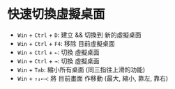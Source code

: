 # 快速切換虛擬桌面

- `Win` + `Ctrl` + `D`: 建立 && 切換到 新的虛擬桌面
- `Win` + `Ctrl` + `F4`: 移除 目前虛擬桌面
- `Win` + `Ctrl` + `←`: 切換 虛擬桌面
- `Win` + `Ctrl` + `→`: 切換 虛擬桌面
- `Win` + `Tab`: 縮小所有桌面 (同三指往上滑的功能)
- `Win` + `↑↓←→`: 將 目前畫面 作移動 (最大, 縮小, 靠左, 靠右)
